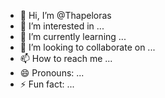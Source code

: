 - 👋 Hi, I’m @Thapeloras
- 👀 I’m interested in ...
- 🌱 I’m currently learning ...
- 💞️ I’m looking to collaborate on ...
- 📫 How to reach me ...
- 😄 Pronouns: ...
- ⚡ Fun fact: ...

<!---
Thapeloras/Thapeloras is a ✨ special ✨ repository because its `README.md` (this file) appears on your GitHub profile.
You can click the Preview link to take a look at your changes.
--->
